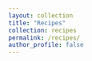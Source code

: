 ```yaml
---
layout: collection
title: "Recipes"
collection: recipes
permalink: /recipes/
author_profile: false
---
```




